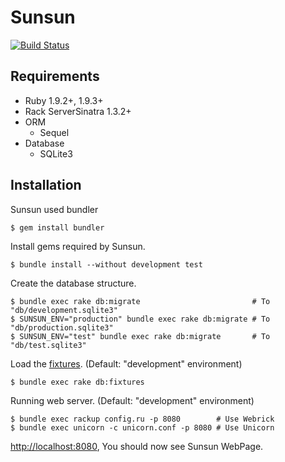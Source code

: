 # Sunsun

[![Build Status](https://secure.travis-ci.org/gongo/sunsun.png?branch=master)](http://travis-ci.org/gongo/sunsun)


## Requirements

- Ruby 1.9.2+, 1.9.3+
- Rack ServerSinatra 1.3.2+
- ORM
    - Sequel
- Database
    - SQLite3

## Installation

Sunsun used bundler

    $ gem install bundler

Install gems required by Sunsun.

    $ bundle install --without development test

Create the database structure.

    $ bundle exec rake db:migrate                         # To "db/development.sqlite3"
    $ SUNSUN_ENV="production" bundle exec rake db:migrate # To "db/production.sqlite3"
    $ SUNSUN_ENV="test" bundle exec rake db:migrate       # To "db/test.sqlite3"

Load the [fixtures](https://github.com/gongo/sunsun/wiki/Demo-Data). (Default: "development" environment)

    $ bundle exec rake db:fixtures

Running web server. (Default: "development" environment)

    $ bundle exec rackup config.ru -p 8080        # Use Webrick
    $ bundle exec unicorn -c unicorn.conf -p 8080 # Use Unicorn

[http://localhost:8080](http://localhost:8080), You should now see Sunsun WebPage.


